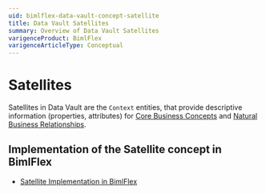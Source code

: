 ```yaml
---
uid: bimlflex-data-vault-concept-satellite
title: Data Vault Satellites
summary: Overview of Data Vault Satellites
varigenceProduct: BimlFlex
varigenceArticleType: Conceptual
---
```

# Satellites

Satellites in Data Vault are the `Context` entities, that provide descriptive information (properties, attributes) for [Core Business Concepts](xref:bimlflex-data-vault-concept-hub) and [Natural Business Relationships](xref:bimlflex-data-vault-implementation-link).

## Implementation of the Satellite concept in BimlFlex

* [Satellite Implementation in BimlFlex](xref:bimlflex-data-vault-implementation-satellite)
